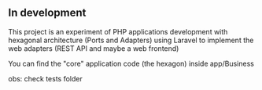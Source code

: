 ## In development

<p>This project is an experiment of  PHP applications development with hexagonal architecture (Ports and Adapters) using Laravel to implement the web adapters (REST API and maybe a web frontend)</p>

<p>You can find the "core" application code (the hexagon) inside app/Business</p>

<p>obs: check tests folder</p>
